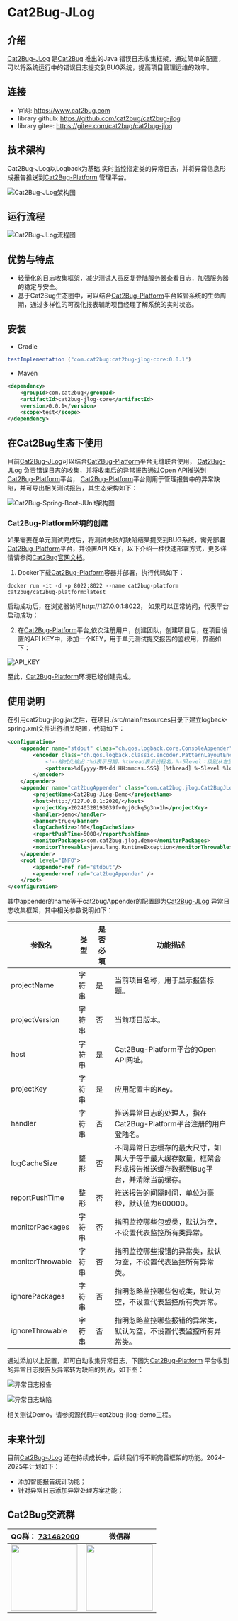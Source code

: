 # Cat2Bug-JLog

## 介绍
[Cat2Bug-JLog](https://gitee.com/cat2bug/cat2bug-jlog) 是[Cat2Bug](https://www.cat2bug.com) 推出的Java 错误日志收集框架，通过简单的配置，可以将系统运行中的错误日志提交到BUG系统，提高项目管理运维的效率。

## 连接
* 官网: https://www.cat2bug.com
* library github: https://github.com/cat2bug/cat2bug-jlog
* library gitee: https://gitee.com/cat2bug/cat2bug-jlog

## 技术架构

Cat2Bug-JLog以Logback为基础,实时监控指定类的异常日志，并将异常信息形成报告推送到[Cat2Bug-Platform](https://gitee.com/cat2bug/cat2bug-platform) 管理平台。

![Cat2Bug-JLog架构图](./readme/images/cat2bug-jlog-framework.png)

## 运行流程

![Cat2Bug-JLog流程图](./readme/images/cat2bug-jlog-action.png)

## 优势与特点

* 轻量化的日志收集框架，减少测试人员反复登陆服务器查看日志，加强服务器的稳定与安全。
* 基于Cat2Bug生态圈中，可以结合[Cat2Bug-Platform](https://gitee.com/cat2bug/cat2bug-platform)平台监管系统的生命周期，通过多样性的可视化报表辅助项目经理了解系统的实时状态。

## 安装

*  Gradle
```javascript
testImplementation ("com.cat2bug:cat2bug-jlog-core:0.0.1")
```

* Maven

```xml
<dependency>
    <groupId>com.cat2bug</groupId>
    <artifactId>cat2bug-jlog-core</artifactId>
    <version>0.0.1</version>
    <scope>test</scope>
</dependency>
```

## 在Cat2Bug生态下使用

目前[Cat2Bug-JLog](https://gitee.com/cat2bug/cat2bug-jlog)可以结合[Cat2Bug-Platform](https://gitee.com/cat2bug/cat2bug-platform)平台无缝联合使用，
[Cat2Bug-JLog](https://gitee.com/cat2bug/cat2bug-jlog) 负责错误日志的收集，并将收集后的异常报告通过Open API推送到[Cat2Bug-Platform](https://gitee.com/cat2bug/cat2bug-platform)平台，
[Cat2Bug-Platform](https://gitee.com/cat2bug/cat2bug-platform)平台则用于管理报告中的异常缺陷，并可导出相关测试报告，其生态架构如下：

![Cat2Bug-Spring-Boot-JUnit架构图](./readme/images/cat2bug-framework.png)

### Cat2Bug-Platform环境的创建

如果需要在单元测试完成后，将测试失败的缺陷结果提交到BUG系统，需先部署[Cat2Bug-Platform](https://gitee.com/cat2bug/cat2bug-platform)平台，并设置API KEY，以下介绍一种快速部署方式，更多详情请参阅[Cat2Bug官网文档](https://www.cat2bug.com)。

1. Docker下载[Cat2Bug-Platform](https://hub.docker.com/r/cat2bug/cat2bug-platform)容器并部署，执行代码如下：
````
docker run -it -d -p 8022:8022 --name cat2bug-platform cat2bug/cat2bug-platform:latest
````

启动成功后，在浏览器访问http://127.0.0.1:8022， 如果可以正常访问，代表平台启动成功；

2. 在[Cat2Bug-Platform](https://gitee.com/cat2bug/cat2bug-platform)平台,依次注册用户，创建团队，创建项目后，在项目设置的API KEY中，添加一个KEY，用于单元测试提交报告的鉴权用，界面如下：

![API_KEY](./readme/images/defect-api.png)

至此，[Cat2Bug-Platform](https://gitee.com/cat2bug/cat2bug-platform)环境已经创建完成。

## 使用说明

在引用cat2bug-jlog.jar之后，在项目./src/main/resources目录下建立logback-spring.xml文件进行相关配置，代码如下：

````xml
<configuration>
    <appender name="stdout" class="ch.qos.logback.core.ConsoleAppender">
        <encoder class="ch.qos.logback.classic.encoder.PatternLayoutEncoder">
            <!--格式化输出：%d表示日期，%thread表示线程名，%-5level：级别从左显示5个字符宽度%msg：日志消息，%n是换行符-->
            <pattern>%d{yyyy-MM-dd HH:mm:ss.SSS} [%thread] %-5level %logger{50} - %msg%n</pattern>
        </encoder>
    </appender>
    <appender name="cat2bugAppender" class="com.cat2bug.jlog.Cat2BugJLogAppender">
        <projectName>Cat2Bug-JLog-Demo</projectName>
        <host>http://127.0.0.1:2020/</host>
        <projectKey>20240328193039fv0gj0ckq5g3nx1h</projectKey>
        <handler>demo</handler>
        <banner>true</banner>
        <logCacheSize>100</logCacheSize>
        <reportPushTime>5000</reportPushTime>
        <monitorPackages>com.cat2bug.jlog.demo</monitorPackages>
        <monitorThrowable>java.lang.RuntimeException</monitorThrowable>
    </appender>
    <root level="INFO">
        <appender-ref ref="stdout"/>
        <appender-ref ref="cat2bugAppender" />
    </root>
</configuration>
````
其中appender的name等于cat2bugAppender的配置即为[Cat2Bug-JLog](https://gitee.com/cat2bug/cat2bug-jlog) 异常日志收集框架，其中相关参数说明如下：


| 参数名              | 类型  | 是否必填 | 功能描述                                                    |
|------------------|-----|------|---------------------------------------------------------|
| projectName      | 字符串 | 是    | 当前项目名称，用于显示报告标题。                                        |
| projectVersion   | 字符串 | 否    | 当前项目版本。                                                 |
| host             | 字符串 | 是    | Cat2Bug-Platform平台的Open API网址。                          |
| projectKey       | 字符串 | 是    | 应用配置中的Key。                                              |
| handler          | 字符串 | 否    | 推送异常日志的处理人，指在Cat2Bug-Platform平台注册的用户登陆名。                |
| logCacheSize     | 整形  | 否    | 不同异常日志缓存的最大尺寸，如果大于等于最大缓存数量，框架会形成报告推送缓存数据到Bug平台，并清除当前缓存。 |
| reportPushTime   | 整形  | 否    | 推送报告的间隔时间，单位为毫秒，默认值为600000。                             |
| monitorPackages  | 字符串 | 否    | 指明监控哪些包或类，默认为空，不设置代表监控所有类异常。                            |
| monitorThrowable | 字符串 | 否    | 指明监控哪些报错的异常类，默认为空，不设置代表监控所有异常类。                         |
| ignorePackages   | 字符串 | 否    | 指明忽略监控哪些包或类，默认为空，不设置代表监控所有类异常。                          |
| ignoreThrowable  | 字符串 | 否    | 指明忽略监控哪些报错的异常类，默认为空，不设置代表监控所有异常类。                       |

通过添加以上配置，即可自动收集异常日志，下图为[Cat2Bug-Platform](https://gitee.com/cat2bug/cat2bug-platform) 平台收到的异常日志报告及异常转为缺陷的列表，如下图：

![异常日志报告](./readme/images/cat2bug-platform-report.png)

![异常日志缺陷](./readme/images/cat2bug-platform-defect.png)

相关测试Demo，请参阅源代码中cat2bug-jlog-demo工程。

## 未来计划

目前[Cat2Bug-JLog](https://gitee.com/cat2bug/cat2bug-jlog) 还在持续成长中，后续我们将不断完善框架的功能。2024-2025年计划如下：

* 添加智能报告统计功能；
* 针对异常日志添加异常处理方案功能；

## Cat2Bug交流群

| QQ群： [731462000](https://qm.qq.com/cgi-bin/qm/qr?k=G_vJa478flcFo_1ohJxNYD0mRKafQ7I1&jump_from=webapi&authKey=EL0KrLpnjYWqNN9YXTVksNlNFrV9DHYyPMx2RVOhXqLzfnmc+Oz8oQ38aBOGx90t) | 微信群                                                                         |
|--------------------------------------------------------------------------------------------------------------------------------------------------------------------------------|-----------------------------------------------------------------------------|
| <img src="./readme/images/qq.png" style="width: 150px; height: 150px;">                                                                                                        | <img src="./readme/images/wechat.png" style="width: 150px; height: 150px;"> |

